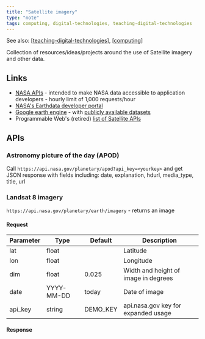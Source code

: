 ```yaml
---
title: "Satellite imagery"
type: "note"
tags: computing, digital-technologies, teaching-digital-technologies
---
```


See also: [[teaching-digital-technologies]], [[computing]]

Collection of resources/ideas/projects around the use of Satellite imagery and other data.

## Links

- [NASA APIs](https://api.nasa.gov/) - intended to make NASA data accessible to application developers - hourly limit of 1,000 requests/hour
- [NASA's Earthdata developer portal](https://www.earthdata.nasa.gov/engage/open-data-services-and-software/api)
- [Google earth engine](https://earthengine.google.com/) - with [publicly available datasets](https://developers.google.com/earth-engine/datasets/)
- Programmable Web's (retired) [list of Satellite APIs](https://web.archive.org/web/20200622070732/https://www.programmableweb.com/category/satellites/api)

## APIs

### Astronomy picture of the day (APOD)

Call `https://api.nasa.gov/planetary/apod?api_key=<yourkey>` and get JSON response with fields including: date, explanation, hdurl, media_type, title, url

### Landsat 8 imagery

`https://api.nasa.gov/planetary/earth/imagery` - returns an image

#### Request

| Parameter | Type | Default | Description |
| --- | --- | --- | --- |
| lat | float | | Latitude |
| lon | float | | Longitude |
| dim | float | 0.025 | Width and height of image in degrees |
| date | YYYY-MM-DD | today | Date of image |
| api_key | string | DEMO_KEY | api.nasa.gov key for expanded usage |


#### Response

[//begin]: # "Autogenerated link references for markdown compatibility"
[teaching-digital-technologies]: teaching-digital-technologies "Teaching Digital Technologies"
[computing]: ../../computing/computing "Computing"
[//end]: # "Autogenerated link references"
